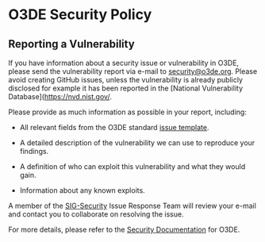 # O3DE Security Policy

## Reporting a Vulnerability
If you have information about a security issue or vulnerability in O3DE, please send the vulnerability report via e-mail to [security@o3de.org](mailto:security@o3de.org). Please avoid creating GitHub issues, unless the vulnerability is already publicly disclosed for example it has been reported in the [National Vulnerability Database](https://nvd.nist.gov/. 

Please provide as much information as possible in your report, including:

- All relevant fields from the O3DE standard [issue template](https://github.com/o3de/o3de/blob/development/.github/ISSUE_TEMPLATE/bug_template.md).

- A detailed description of the vulnerability we can use to reproduce your findings.

- A definition of who can exploit this vulnerability and what they would gain.

- Information about any known exploits.

A member of the [SIG-Security](https://github.com/o3de/sig-security/) Issue Response Team will review your e-mail and contact you to collaborate on resolving the issue.

For more details, please refer to the [Security Documentation](https://www.o3de.org/docs/contributing/security) for O3DE.
